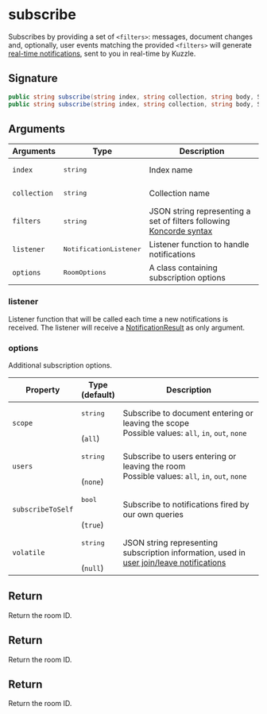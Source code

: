 # subscribe

Subscribes by providing a set of `<filters>`: messages, document changes and, optionally, user events matching the provided `<filters>` will generate [real-time notifications]({{site_base_path}}api/1/notifications), sent to you in real-time by Kuzzle.

## Signature

```csharp
public string subscribe(string index, string collection, string body, SWIGTYPE_p_std__functionT_void_fkuzzleio__notification_result_pF_t cb);
public string subscribe(string index, string collection, string body, SWIGTYPE_p_std__functionT_void_fkuzzleio__notification_result_pF_t cb, room_options options);
```

## Arguments

| Arguments    | Type    | Description |
|--------------|---------|-------------|
| `index` | <pre>string</pre> | Index name    |
| `collection` | <pre>string</pre> | Collection name    |
| `filters` | <pre>string</pre> | JSON string representing a set of filters following [Koncorde syntax]({{site_base_path}}kuzzle-dsl/1/essential/koncorde) |
| `listener` | <pre>NotificationListener</pre> | Listener function to handle notifications |
| `options` | <pre>RoomOptions</pre> | A class containing subscription options |

### listener

Listener function that will be called each time a new notifications is received.
The listener will receive a [NotificationResult]({{site_base_path}}sdk-reference/csharp/1/essentials/realtime-notifications) as only argument.

### options

Additional subscription options.


| Property   | Type<br/>(default)    | Description                       |
| ---------- | ------- | --------------------------------- |
| `scope` | <pre>string</pre><br/>(`all`) | Subscribe to document entering or leaving the scope</br>Possible values: `all`, `in`, `out`, `none` |
| `users` | <pre>string</pre><br/>(`none`) | Subscribe to users entering or leaving the room</br>Possible values: `all`, `in`, `out`, `none` |
| `subscribeToSelf` | <pre>bool</pre><br/>(`true`) | Subscribe to notifications fired by our own queries |
| `volatile` | <pre>string</pre><br/>(`null`) | JSON string representing subscription information, used in [user join/leave notifications]({{site_base_path}}api/1/volatile-data) |

## Return

Return the room ID.

## Return

Return the room ID.

## Return

Return the room ID.

